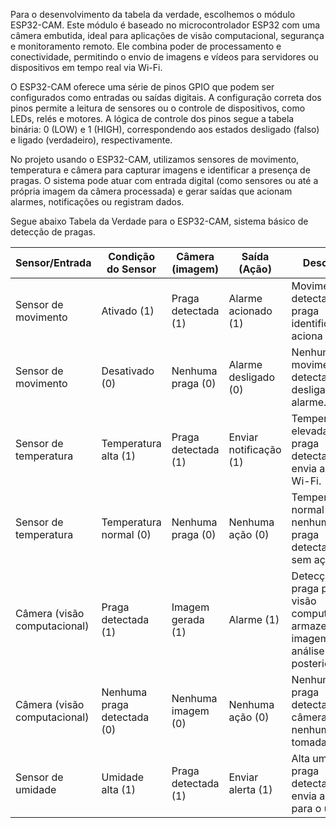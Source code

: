 Para o desenvolvimento da tabela da verdade, escolhemos o módulo ESP32-CAM. Este módulo é baseado no microcontrolador ESP32 com uma câmera embutida, ideal para aplicações de visão computacional, segurança e monitoramento remoto. Ele combina poder de processamento e conectividade, permitindo o envio de imagens e vídeos para servidores ou dispositivos em tempo real via Wi-Fi.

O ESP32-CAM oferece uma série de pinos GPIO que podem ser configurados como entradas ou saídas digitais. A configuração correta dos pinos permite a leitura de sensores ou o controle de dispositivos, como LEDs, relés e motores. A lógica de controle dos pinos segue a tabela binária: 0 (LOW) e 1 (HIGH), correspondendo aos estados desligado (falso) e ligado (verdadeiro), respectivamente.

No projeto usando o ESP32-CAM, utilizamos sensores de movimento, temperatura e câmera para capturar imagens e identificar a presença de pragas. O sistema pode atuar com entrada digital (como sensores ou até a própria imagem da câmera processada) e gerar saídas que acionam alarmes, notificações ou registram dados.

Segue abaixo Tabela da Verdade para o ESP32-CAM, sistema básico de detecção de pragas.


| Sensor/Entrada         | Condição do Sensor | Câmera (imagem)              | Saída (Ação)    | Descrição   |
|------------------------|------------------|--------------------------------|-----------------|-------------|
| Sensor de movimento    | Ativado (1)      | Praga detectada (1)            | Alarme acionado (1) | Movimento detectado e praga identificada, aciona alarme. |
| Sensor de movimento    | Desativado (0)   | Nenhuma praga (0)              | Alarme desligado (0) | Nenhum movimento detectado, desliga o alarme. |
| Sensor de temperatura  | Temperatura alta (1) | Praga detectada (1)        | Enviar notificação (1) | Temperatura elevada e praga detectada, envia alerta via Wi-Fi.
| Sensor de temperatura  | Temperatura normal (0) | Nenhuma praga (0)        | Nenhuma ação (0) | Temperatura normal e nenhuma praga detectada, sem ação. |
| Câmera (visão computacional) | Praga detectada (1) | Imagem gerada (1)     | Alarme (1) | Detecção de praga por visão computacional, armazena imagem para análise posterior. |
| Câmera (visão computacional) | Nenhuma praga detectada (0) | Nenhuma imagem (0) | Nenhuma ação (0) | Nenhuma praga detectada pela câmera, nenhuma ação tomada. |
| Sensor de umidade      | Umidade alta (1) | Praga detectada (1)            | Enviar alerta (1) | Alta umidade e praga detectada, envia alerta para o usuário. |

